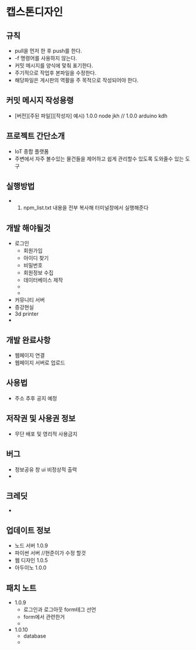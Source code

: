 # 캡스톤디자인 
## 규칙
- pull을 먼저 한 후 push를 한다.
- -f 명령어를 사용하지 않는다.
- 커밋 메시지를 양식에 맟춰 표기한다.
- 주기적으로 작업후 본파일을 수정한다.
- 해당파일은 게시판의 역활을 주 목적으로 작성되어야 한다.

## 커밋 메시지 작성용령
- [버전][주된 파일]][작성자]
예시) 1.0.0 node jkh  // 1.0.0 arduino kdh

## 프로젝트 간단소개
- IoT 종합 플랫폼
- 주변에서 자주 볼수있는 물건들을 제어하고 쉽게 관리할수 있도록 도와줄수 있는 도구

## 실행방법
- 1. npm_list.txt 내용을 전부 복사해 터미널창에서 실행해준다

## 개발 해야될것
- 로그인
    - 회원가입
    - 아이디 찾기
    - 비밀번호
    - 회원정보 수집
    - 데이터베이스 제작
    - 
    - 
- 커뮤니티 서버
- 증강현실
- 3d printer
- 

## 개발 완료사항
- 웹페이지 연결
- 웹페이지 서버로 업로드

## 사용법   
- 주소 추후 공지 예정

## 저작권 및 사용권 정보
- 무단 배포 및 영리적 사용금지

## 버그
- 정보공유 창 ui 비정상적 출력
- 

## 크레딧
- 

## 업데이트 정보
- 노드 서버 1.0.9
- 파이썬 서버 //현준이가 수정 할것
- 웹 디자인 1.0.5
- 아두이노 1.0.0

## 패치 노트
- 1.0.9
    - 로그인과 로그아웃 form테그 선언 
    - form에서 관련한거 
    - 
- 1.0.10
    - database
    - 
